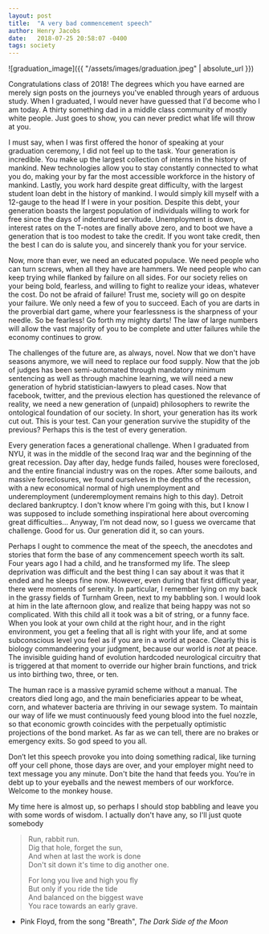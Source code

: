 ```yaml
---
layout: post
title:  "A very bad commencement speech"
author: Henry Jacobs
date:   2018-07-25 20:58:07 -0400
tags: society
---
```

![graduation_image]({{ "/assets/images/graduation.jpeg" | absolute_url }})

Congratulations class of 2018! The degrees which you have earned are merely sign posts on the journeys you've enabled through years of arduous study. When I graduated, I would never have guessed that I'd become who I am today. A thirty something dad in a middle class community of mostly white people. Just goes to show, you can never predict what life will throw at you.

I must say, when I was first offered the honor of speaking at your graduation ceremony, I did not feel up to the task. Your generation is incredible. You make up the largest collection of interns in the history of mankind. New technologies allow you to stay constantly connected to what you do, making your by far the most accessible workforce in the history of mankind.  Lastly, you work hard despite great difficulty, with the largest student loan debt in the history of mankind. I would simply kill myself with a 12-gauge to the head If I were in your position. Despite this debt, your generation boasts the largest population of individuals willing to work for free since the days of indentured servitude. Unemployment is down, interest rates on the T-notes are finally above zero, and to boot we have a generation that is too modest to take the credit. If you wont take credit, then the best I can do is salute you, and sincerely thank you for your service.

Now, more than ever, we need an educated populace. We need people who can turn screws, when all they have are hammers.  We need people who can keep trying while flanked by failure on all sides. For our society relies on your being bold, fearless, and willing to fight to realize your ideas, whatever the cost. Do not be afraid of failure! Trust me, society will go on despite your failure. We only need a few of you to succeed. Each of you are darts in the proverbial dart game, where your fearlessness is the sharpness of your needle. So be fearless! Go forth my mighty darts! The law of large numbers will allow the vast majority of you to be complete and utter failures while the economy continues to grow.

The challenges of the future are, as always, novel. Now that we don't have seasons anymore, we will need to replace our food supply.  Now that the job of judges has been semi-automated through mandatory minimum sentencing as well as through machine learning, we will need a new generation of hybrid statistician-lawyers to plead cases. Now that facebook, twitter, and the previous election has questioned the relevance of reality, we need a new generation of (unpaid) philosophers to rewrite the ontological foundation of our society. In short, your generation has its work cut out. This is your test. Can your generation survive the stupidity of the previous? Perhaps this is the test of every generation.

Every generation faces a generational challenge.  When I graduated from NYU, it was in the middle of the second Iraq war and the beginning of the great recession. Day after day, hedge funds failed, houses were foreclosed, and the entire financial industry was on the ropes. After some bailouts, and massive foreclosures, we found ourselves in the depths of the recession, with a new economical normal of high unemployment and underemployment (underemployment remains high to this day). Detroit declared bankruptcy. I don't know where I'm going with this, but I know I was supposed to include something inspirational here about overcoming great difficulties... Anyway, I’m not dead now, so I guess we overcame that challenge.  Good for us. Our generation did it, so can yours.

Perhaps I ought to commence the meat of the speech, the anecdotes and stories that form the base of any commencement speech worth its salt. Four years ago I had a child, and he transformed my life. The sleep deprivation was difficult and the best thing I can say about it was that it ended and he sleeps fine now. However, even during that first difficult year, there were moments of serenity. In particular, I remember lying on my back in the grassy fields of Turnham Green, next to my babbling son. I would look at him in the late afternoon glow, and realize that being happy was not so complicated. With this child all it took was a bit of string, or a funny face. When you look at your own child at the right hour, and in the right environment, you get a feeling that all is right with your life, and at some subconscious level you feel as if you are in a world at peace. Clearly this is biology commandeering your judgment, because our world is *not* at peace. The invisible guiding hand of evolution hardcoded neurological circuitry that is triggered at that moment to override our higher brain functions, and trick us into birthing two, three, or ten.

The human race is a massive pyramid scheme without a manual. The creators died long ago, and the main beneficiaries appear to be wheat, corn, and whatever bacteria are thriving in our sewage system. To maintain our way of life we must continuously feed young blood into the fuel nozzle, so that economic growth coincides with the perpetually optimistic projections of the bond market. As far as we can tell, there are no brakes or emergency exits. So god speed to you all.

Don’t let this speech provoke you into doing something radical, like turning off your cell phone, those days are over, and your employer might need to text message you any minute.  Don't bite the hand that feeds you. You’re in debt up to your eyeballs and the newest members of our workforce. Welcome to the monkey house.

My time here is almost up, so perhaps I should stop babbling and leave you with some words of wisdom. I actually don't have any, so I'll just quote somebody
> Run, rabbit run.  
> Dig that hole, forget the sun,  
> And when at last the work is done  
> Don't sit down it's time to dig another one.
>  
> For long you live and high you fly  
But only if you ride the tide  
And balanced on the biggest wave   
You race towards an early grave.  
 - Pink Floyd, from the song "Breath", *The Dark Side of the Moon*
